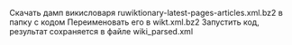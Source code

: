 Скачать дамп викисловаря ruwiktionary-latest-pages-articles.xml.bz2 в папку с кодом
Переименовать его в wikt.xml.bz2
Запустить код, результат сохраняется в файле wiki_parsed.xml
